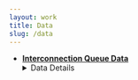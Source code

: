 ```yaml
---
layout: work
title: Data
slug: /data
---
```


* [**Interconnection Queue Data**]( https://www.econ.umd.edu/research/data-interconnection-queues)
  <details>
    <summary>Data Details</summary>
    This website makes public historical data on the interconnection queue. We extract these data from engineering studies issued as part of the interconnection process. Our first release is data for PJM, a regional transmission operator (RTO) serving the Mid-Atlantic region. These data cover all requests for interconnection made to PJM from 2008-2020.
  </details>
